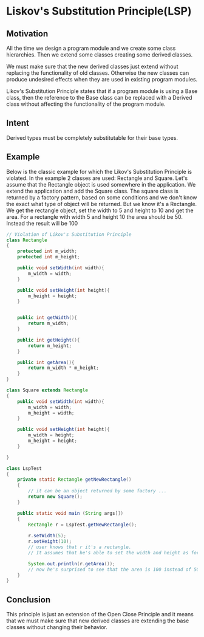 # Liskov's Substitution Principle(LSP) #

## Motivation ##

All the time we design a program module and we create some class hierarchies. Then we extend some classes creating some derived classes.

We must make sure that the new derived classes just extend without replacing the functionality of old classes. Otherwise the new classes can produce undesired effects when they are used in existing program modules.

Likov's Substitution Principle states that if a program module is using a Base class, then the reference to the Base class can be replaced with a Derived class without affecting the functionality of the program module.

## Intent ##

Derived types must be completely substitutable for their base types.

## Example ##

Below is the classic example for which the Likov's Substitution Principle is violated. In the example 2 classes are used: Rectangle and Square. Let's assume that the Rectangle object is used somewhere in the application. We extend the application and add the Square class. The square class is returned by a factory pattern, based on some conditions and we don't know the exact what type of object will be returned. But we know it's a Rectangle. We get the rectangle object, set the width to 5 and height to 10 and get the area. For a rectangle with width 5 and height 10 the area should be 50. Instead the result will be 100

```java
// Violation of Likov's Substitution Principle
class Rectangle
{
	protected int m_width;
	protected int m_height;

	public void setWidth(int width){
		m_width = width;
	}

	public void setHeight(int height){
		m_height = height;
	}


	public int getWidth(){
		return m_width;
	}

	public int getHeight(){
		return m_height;
	}

	public int getArea(){
		return m_width * m_height;
	}	
}

class Square extends Rectangle 
{
	public void setWidth(int width){
		m_width = width;
		m_height = width;
	}

	public void setHeight(int height){
		m_width = height;
		m_height = height;
	}

}

class LspTest
{
	private static Rectangle getNewRectangle()
	{
		// it can be an object returned by some factory ... 
		return new Square();
	}

	public static void main (String args[])
	{
		Rectangle r = LspTest.getNewRectangle();
        
		r.setWidth(5);
		r.setHeight(10);
		// user knows that r it's a rectangle. 
		// It assumes that he's able to set the width and height as for the base class

		System.out.println(r.getArea());
		// now he's surprised to see that the area is 100 instead of 50.
	}
}
```

## Conclusion ##

This principle is just an extension of the Open Close Principle and it means that we must make sure that new derived classes are extending the base classes without changing their behavior.